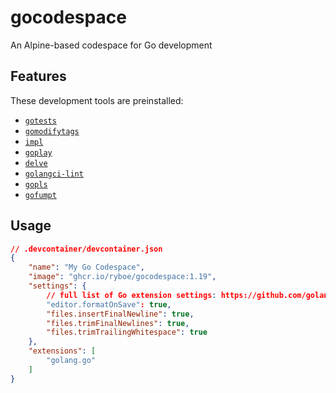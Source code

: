 # gocodespace

An Alpine-based codespace for Go development

## Features

These development tools are preinstalled:

* [`gotests`](github.com/cweill/gotests)
* [`gomodifytags`](github.com/fatih/gomodifytags)
* [`impl`](github.com/josharian/impl)
* [`goplay`](github.com/haya14busa/goplay)
* [`delve`](github.com/go-delve/delve/)
* [`golangci-lint`](github.com/golangci/golangci-lint)
* [`gopls`](https://github.com/golang/tools/blob/master/gopls)
* [`gofumpt`](https://github.com/mvdan/gofumpt)

## Usage

```json
// .devcontainer/devcontainer.json
{
    "name": "My Go Codespace",
    "image": "ghcr.io/ryboe/gocodespace:1.19",
    "settings": {
        // full list of Go extension settings: https://github.com/golang/vscode-go/wiki/settings
        "editor.formatOnSave": true,
        "files.insertFinalNewline": true,
        "files.trimFinalNewlines": true,
        "files.trimTrailingWhitespace": true
    },
    "extensions": [
        "golang.go"
    ]
}
```
